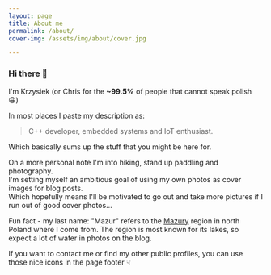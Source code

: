 ```yaml
---
layout: page
title: About me
permalink: /about/
cover-img: /assets/img/about/cover.jpg

---
```


### Hi there 👋

I'm Krzysiek (or Chris for the **~99.5%** of people that cannot speak polish 😀)  

In most places I paste my description as:
>C++ developer, embedded systems and IoT enthusiast.

Which basically sums up the stuff that you might be here for.

On a more personal note I'm into hiking, stand up paddling and photography.  
I'm setting myself an ambitious goal of using my own photos as cover images for blog posts.  
Which hopefully means I'll be motivated to go out and take more pictures if I run out of good cover photos...

Fun fact - my last name: "Mazur" refers to the [Mazury](https://en.wikipedia.org/wiki/Mazury) region in north Poland where I come from. The region is most known for its lakes, so expect a lot of water in photos on the blog.

If you want to contact me or find my other public profiles, you can use those nice icons in the page footer ☟
